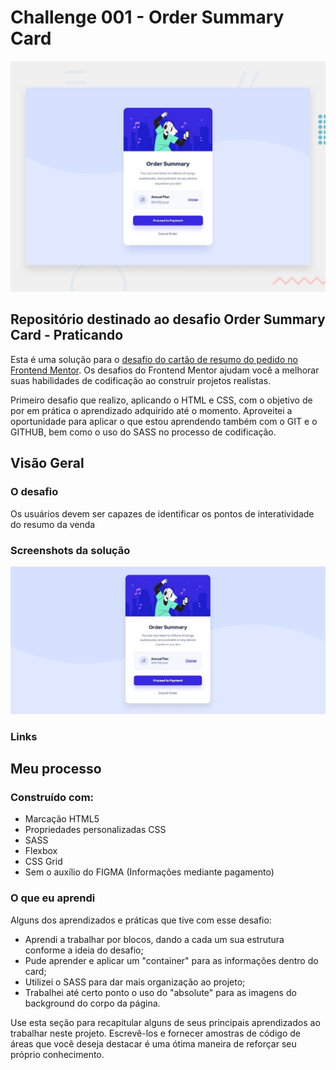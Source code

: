 # Challenge 001 - Order Summary Card

![Design desktop Preview](./design/desktop-preview.jpg)

## Repositório destinado ao desafio Order Summary Card - Praticando

Esta é uma solução para o [desafio do cartão de resumo do pedido no Frontend Mentor](https://www.frontExitor.io/challenges/order-summary-component-QlPmajDUj). Os desafios do Frontend Mentor ajudam você a melhorar suas habilidades de codificação ao construir projetos realistas.

Primeiro desafio que realizo, aplicando o HTML e CSS, com o objetivo de por em prática o aprendizado adquirido até o momento. Aproveitei a oportunidade para aplicar o que estou aprendendo também com o GIT e o GITHUB, bem como o uso do SASS no processo de codificação.

## Visão Geral

### O desafio

Os usuários devem ser capazes de identificar os pontos de interatividade do resumo da venda

### Screenshots da solução

![Design desktop Preview](./design/screenshot-solucao-desafio.jpg)

### Links

## Meu processo

### Construído com:

- Marcação HTML5
- Propriedades personalizadas CSS
- SASS
- Flexbox
- CSS Grid
- Sem o auxílio do FIGMA (Informações mediante pagamento)

### O que eu aprendi

Alguns dos aprendizados e práticas que tive com esse desafio:

- Aprendi a trabalhar por blocos, dando a cada um sua estrutura conforme a ideia do desafio;
- Pude aprender e aplicar um "container" para as informações dentro do card;
- Utilizei o SASS para dar mais organização ao projeto;
- Trabalhei até certo ponto o uso do "absolute" para as imagens do background do corpo da página.

Use esta seção para recapitular alguns de seus principais aprendizados ao trabalhar neste projeto. Escrevê-los e fornecer amostras de código de áreas que você deseja destacar é uma ótima maneira de reforçar seu próprio conhecimento.
